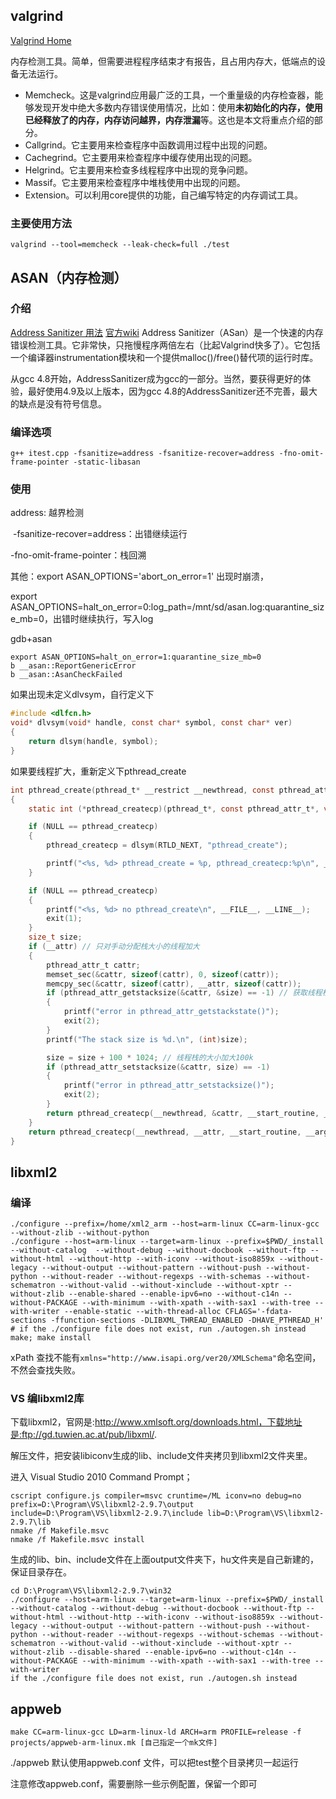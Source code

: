 ## valgrind

[Valgrind Home](https://valgrind.org/)

内存检测工具。简单，但需要进程程序结束才有报告，且占用内存大，低端点的设备无法运行。

- Memcheck。这是valgrind应用最广泛的工具，一个重量级的内存检查器，能够发现开发中绝大多数内存错误使用情况，比如：使用**未初始化的内存，使用已经释放了的内存，内存访问越界，内存泄漏**等。这也是本文将重点介绍的部分。
- Callgrind。它主要用来检查程序中函数调用过程中出现的问题。
- Cachegrind。它主要用来检查程序中缓存使用出现的问题。
- Helgrind。它主要用来检查多线程程序中出现的竞争问题。
- Massif。它主要用来检查程序中堆栈使用中出现的问题。
- Extension。可以利用core提供的功能，自己编写特定的内存调试工具。

### 主要使用方法
`valgrind --tool=memcheck --leak-check=full ./test`

## ASAN（内存检测）

### 介绍
[Address Sanitizer 用法](https://www.jianshu.com/p/3a2df9b7c353)
[官方wiki](https://github.com/google/sanitizers/wiki/AddressSanitizer)
Address Sanitizer（ASan）是一个快速的内存错误检测工具。它非常快，只拖慢程序两倍左右（比起Valgrind快多了）。它包括一个编译器instrumentation模块和一个提供malloc()/free()替代项的运行时库。

从gcc 4.8开始，AddressSanitizer成为gcc的一部分。当然，要获得更好的体验，最好使用4.9及以上版本，因为gcc 4.8的AddressSanitizer还不完善，最大的缺点是没有符号信息。

### 编译选项
`g++ itest.cpp -fsanitize=address -fsanitize-recover=address -fno-omit-frame-pointer -static-libasan`

### 使用
address: 越界检测

 -fsanitize-recover=address：出错继续运行

-fno-omit-frame-pointer：栈回溯

其他：export ASAN_OPTIONS='abort_on_error=1' 出现时崩溃，

export ASAN_OPTIONS=halt_on_error=0:log_path=/mnt/sd/asan.log:quarantine_size_mb=0，出错时继续执行，写入log

gdb+asan

```shell
export ASAN_OPTIONS=halt_on_error=1:quarantine_size_mb=0
b __asan::ReportGenericError
b __asan::AsanCheckFailed
```

如果出现未定义dlvsym，自行定义下
```c
#include <dlfcn.h>
void* dlvsym(void* handle, const char* symbol, const char* ver)
{
    return dlsym(handle, symbol);
}
```
如果要线程扩大，重新定义下pthread_create
```c
int pthread_create(pthread_t* __restrict __newthread, const pthread_attr_t* __restrict __attr, void* (*__start_routine)(void*), void* __restrict __arg)
{
    static int (*pthread_createcp)(pthread_t*, const pthread_attr_t*, void* (*)(void*), void*) = NULL;

    if (NULL == pthread_createcp)
    {
        pthread_createcp = dlsym(RTLD_NEXT, "pthread_create");

        printf("<%s, %d> pthread_create = %p, pthread_createcp:%p\n", __FILE__, __LINE__, pthread_create, pthread_createcp);
    }

    if (NULL == pthread_createcp)
    {
        printf("<%s, %d> no pthread_create\n", __FILE__, __LINE__);
        exit(1);
    }
    size_t size;
    if (__attr) // 只对手动分配栈大小的线程加大
    {
        pthread_attr_t cattr;
        memset_sec(&cattr, sizeof(cattr), 0, sizeof(cattr));
        memcpy_sec(&cattr, sizeof(cattr), __attr, sizeof(cattr));
        if (pthread_attr_getstacksize(&cattr, &size) == -1) // 获取线程栈的大小
        {
            printf("error in pthread_attr_getstackstate()");
            exit(2);
        }
        printf("The stack size is %d.\n", (int)size);

        size = size + 100 * 1024; // 线程栈的大小加大100k
        if (pthread_attr_setstacksize(&cattr, size) == -1)
        {
            printf("error in pthread_attr_setstacksize()");
            exit(2);
        }
        return pthread_createcp(__newthread, &cattr, __start_routine, __arg);
    }
    return pthread_createcp(__newthread, __attr, __start_routine, __arg);
}
```

## libxml2
### 编译
```shell
./configure --prefix=/home/xml2_arm --host=arm-linux CC=arm-linux-gcc --without-zlib --without-python
./configure --host=arm-linux --target=arm-linux --prefix=$PWD/_install --without-catalog  --without-debug --without-docbook --without-ftp --without-html --without-http --with-iconv --without-iso8859x --without-legacy --without-output --without-pattern --without-push --without-python --without-reader --without-regexps --with-schemas --without-schematron --without-valid --without-xinclude --without-xptr --without-zlib --enable-shared --enable-ipv6=no --without-c14n --without-PACKAGE --with-minimum --with-xpath --with-sax1 --with-tree --with-writer --enable-static --with-thread-alloc CFLAGS='-fdata-sections -ffunction-sections -DLIBXML_THREAD_ENABLED -DHAVE_PTHREAD_H'
# if the ./configure file does not exist, run ./autogen.sh instead
make; make install
```

xPath 查找不能有`xmlns="http://www.isapi.org/ver20/XMLSchema"`命名空间，不然会查找失败。

### VS 编libxml2库

下载libxml2，官网是:http://www.xmlsoft.org/downloads.html，下载地址是:ftp://gd.tuwien.ac.at/pub/libxml/.

解压文件，把安装libiconv生成的lib、include文件夹拷贝到libxml2文件夹里。

进入 Visual Studio 2010 Command Prompt；
```shell
cscript configure.js compiler=msvc cruntime=/ML iconv=no debug=no prefix=D:\Program\VS\libxml2-2.9.7\output include=D:\Program\VS\libxml2-2.9.7\include lib=D:\Program\VS\libxml2-2.9.7\lib
nmake /f Makefile.msvc
nmake /f Makefile.msvc install
```

生成的lib、bin、include文件在上面output文件夹下，hu文件夹是自己新建的，保证目录存在。
```shell
cd D:\Program\VS\libxml2-2.9.7\win32
./configure --host=arm-linux --target=arm-linux --prefix=$PWD/_install --without-catalog --without-debug --without-docbook --without-ftp --without-html --without-http --with-iconv --without-iso8859x --without-legacy --without-output --without-pattern --without-push --without-python --without-reader --without-regexps --without-schemas --without-schematron --without-valid --without-xinclude --without-xptr --without-zlib --disable-shared --enable-ipv6=no --without-c14n --without-PACKAGE --with-minimum --with-xpath --with-sax1 --with-tree --with-writer 
if the ./configure file does not exist, run ./autogen.sh instead
```

## appweb

`make CC=arm-linux-gcc LD=arm-linux-ld ARCH=arm PROFILE=release -f projects/appweb-arm-linux.mk [自己指定一个mk文件]`

./appweb 默认使用appweb.conf 文件，可以把test整个目录拷贝一起运行

注意修改appweb.conf，需要删除一些示例配置，保留一个即可
